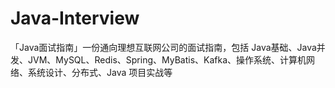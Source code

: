 # Java-Interview
「Java面试指南」一份通向理想互联网公司的面试指南，包括 Java基础、Java并发、JVM、MySQL、Redis、Spring、MyBatis、Kafka、操作系统、计算机网络、系统设计、分布式、Java 项目实战等
